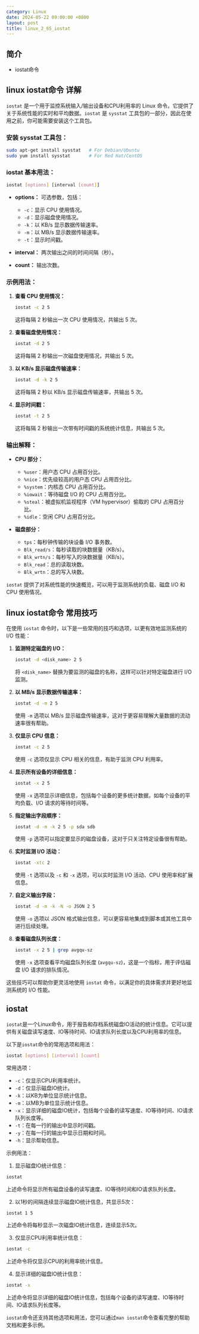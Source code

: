 ```yaml
---
category: Linux
date: 2024-05-22 09:00:00 +0800
layout: post
title: linux_2_65_iostat
---
```

## 简介

+ iostat命令

## linux iostat命令 详解

`iostat` 是一个用于监控系统输入/输出设备和CPU利用率的 Linux 命令。它提供了关于系统性能的实时和平均数据。`iostat` 是 `sysstat` 工具包的一部分，因此在使用之前，你可能需要安装这个工具包。

### 安装 sysstat 工具包：

```bash
sudo apt-get install sysstat   # For Debian/Ubuntu
sudo yum install sysstat       # For Red Hat/CentOS
```

### iostat 基本用法：

```bash
iostat [options] [interval [count]]
```

- **options：** 可选参数，包括：
  - `-c`：显示 CPU 使用情况。
  - `-d`：显示磁盘使用情况。
  - `-k`：以 KB/s 显示数据传输速率。
  - `-m`：以 MB/s 显示数据传输速率。
  - `-t`：显示时间戳。

- **interval：** 两次输出之间的时间间隔（秒）。

- **count：** 输出次数。

### 示例用法：

1. **查看 CPU 使用情况：**

    ```bash
    iostat -c 2 5
    ```

    这将每隔 2 秒输出一次 CPU 使用情况，共输出 5 次。

2. **查看磁盘使用情况：**

    ```bash
    iostat -d 2 5
    ```

    这将每隔 2 秒输出一次磁盘使用情况，共输出 5 次。

3. **以 KB/s 显示磁盘传输速率：**

    ```bash
    iostat -d -k 2 5
    ```

    这将每隔 2 秒以 KB/s 显示磁盘传输速率，共输出 5 次。

4. **显示时间戳：**

    ```bash
    iostat -t 2 5
    ```

    这将每隔 2 秒输出一次带有时间戳的系统统计信息，共输出 5 次。

### 输出解释：

- **CPU 部分：**
  - `%user`：用户态 CPU 占用百分比。
  - `%nice`：优先级较高的用户态 CPU 占用百分比。
  - `%system`：内核态 CPU 占用百分比。
  - `%iowait`：等待磁盘 I/O 的 CPU 占用百分比。
  - `%steal`：被虚拟机监视程序（VM hypervisor）偷取的 CPU 占用百分比。
  - `%idle`：空闲 CPU 占用百分比。

- **磁盘部分：**
  - `tps`：每秒钟传输的块设备 I/O 事务数。
  - `Blk_read/s`：每秒读取的块数据量（KB/s）。
  - `Blk_wrtn/s`：每秒写入的块数据量（KB/s）。
  - `Blk_read`：总的读取块数。
  - `Blk_wrtn`：总的写入块数。

`iostat` 提供了对系统性能的快速概览，可以用于监测系统的负载、磁盘 I/O 和 CPU 使用情况。

## linux iostat命令 常用技巧

在使用 `iostat` 命令时，以下是一些常用的技巧和选项，以更有效地监测系统的 I/O 性能：

1. **监测特定磁盘的 I/O：**
   ```bash
   iostat -d <disk_name> 2 5
   ```
   将 `<disk_name>` 替换为要监测的磁盘的名称，这样可以针对特定磁盘进行 I/O 监测。

2. **以 MB/s 显示数据传输速率：**
   ```bash
   iostat -d -m 2 5
   ```
   使用 `-m` 选项以 MB/s 显示磁盘传输速率，这对于更容易理解大量数据的流动速率很有帮助。

3. **仅显示 CPU 信息：**
   ```bash
   iostat -c 2 5
   ```
   使用 `-c` 选项仅显示 CPU 相关的信息，有助于监测 CPU 利用率。

4. **显示所有设备的详细信息：**
   ```bash
   iostat -x 2 5
   ```
   使用 `-x` 选项显示详细信息，包括每个设备的更多统计数据，如每个设备的平均负载、I/O 请求的等待时间等。

5. **指定输出字段顺序：**
   ```bash
   iostat -d -m -k 2 5 -p sda sdb
   ```
   使用 `-p` 选项可以指定要显示的磁盘设备，这对于只关注特定设备很有帮助。

6. **实时监测 I/O 活动：**
   ```bash
   iostat -xtc 2
   ```
   使用 `-t` 选项以及 `-c` 和 `-x` 选项，可以实时监测 I/O 活动、CPU 使用率和扩展信息。

7. **自定义输出字段：**
   ```bash
   iostat -d -m -k -N -o JSON 2 5
   ```
   使用 `-o` 选项以 JSON 格式输出信息，可以更容易地集成到脚本或其他工具中进行后续处理。

8. **查看磁盘队列长度：**
   ```bash
   iostat -x 2 5 | grep avgqu-sz
   ```
   使用 `-x` 选项查看平均磁盘队列长度 (`avgqu-sz`)，这是一个指标，用于评估磁盘 I/O 请求的排队情况。

这些技巧可以帮助你更灵活地使用 `iostat` 命令，以满足你的具体需求并更好地监测系统的 I/O 性能。

## iostat

`iostat`是一个Linux命令，用于报告和存档系统磁盘IO活动的统计信息。它可以提供有关磁盘读写速度、IO等待时间、IO请求队列长度以及CPU利用率的信息。

以下是`iostat`命令的常用选项和用法：

```bash
iostat [options] [interval] [count]
```

常用选项：

- `-c`：仅显示CPU利用率统计。
- `-d`：仅显示磁盘IO统计。
- `-k`：以KB为单位显示统计信息。
- `-m`：以MB为单位显示统计信息。
- `-x`：显示详细的磁盘IO统计，包括每个设备的读写速度、IO等待时间、IO请求队列长度等。
- `-t`：在每一行的输出中显示时间戳。
- `-y`：在每一行的输出中显示日期和时间。
- `-h`：显示帮助信息。

示例用法：

1. 显示磁盘IO统计信息：

```bash
iostat
```

上述命令将显示所有磁盘设备的读写速度、IO等待时间和IO请求队列长度。

2. 以1秒的间隔连续显示磁盘IO统计信息，共显示5次：

```bash
iostat 1 5
```

上述命令将每秒显示一次磁盘IO统计信息，连续显示5次。

3. 仅显示CPU利用率统计信息：

```bash
iostat -c
```

上述命令将仅显示CPU的利用率统计信息。

4. 显示详细的磁盘IO统计信息：

```bash
iostat -x
```

上述命令将显示详细的磁盘IO统计信息，包括每个设备的读写速度、IO等待时间、IO请求队列长度等。

`iostat`命令还支持其他选项和用法，您可以通过`man iostat`命令查看完整的帮助文档和更多示例。